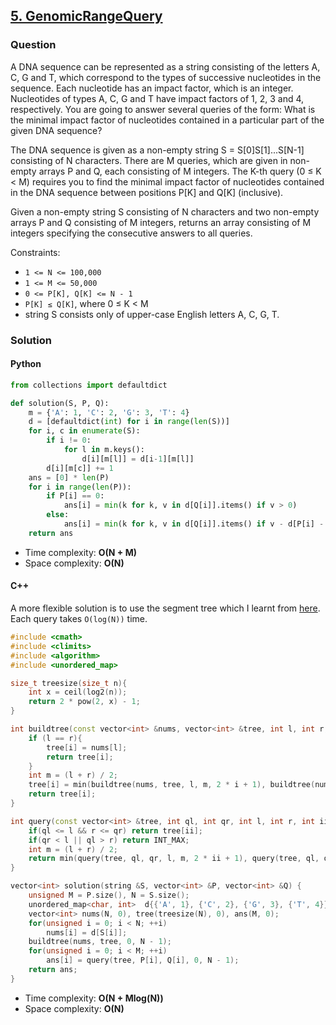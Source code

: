 ## **[5. GenomicRangeQuery](https://app.codility.com/programmers/lessons/5-prefix_sums/genomic_range_query/)**

### Question
A DNA sequence can be represented as a string consisting of the letters A, C, G and T, which correspond to the types of successive nucleotides in the sequence. 
Each nucleotide has an impact factor, which is an integer. 
Nucleotides of types A, C, G and T have impact factors of 1, 2, 3 and 4, respectively. 
You are going to answer several queries of the form: What is the minimal impact factor of nucleotides contained in a particular part of the given DNA sequence?

The DNA sequence is given as a non-empty string S = S[0]S[1]...S[N-1] consisting of N characters. 
There are M queries, which are given in non-empty arrays P and Q, each consisting of M integers. 
The K-th query (0 ≤ K < M) requires you to find the minimal impact factor of nucleotides contained in the DNA sequence between positions P[K] and Q[K] (inclusive).

Given a non-empty string S consisting of N characters and two non-empty arrays P and Q consisting of M integers, 
returns an array consisting of M integers specifying the consecutive answers to all queries.

Constraints:
- `1 <= N <= 100,000`
- `1 <= M <= 50,000`
- `0 <= P[K], Q[K] <= N - 1`
- `P[K] ≤ Q[K]`, where 0 ≤ K < M
- string S consists only of upper-case English letters A, C, G, T.

### Solution

#### Python
```python
from collections import defaultdict

def solution(S, P, Q):
    m = {'A': 1, 'C': 2, 'G': 3, 'T': 4}
    d = [defaultdict(int) for i in range(len(S))]
    for i, c in enumerate(S):
        if i != 0:
            for l in m.keys():
                d[i][m[l]] = d[i-1][m[l]]
        d[i][m[c]] += 1
    ans = [0] * len(P)
    for i in range(len(P)):
        if P[i] == 0:
            ans[i] = min(k for k, v in d[Q[i]].items() if v > 0)
        else:
            ans[i] = min(k for k, v in d[Q[i]].items() if v - d[P[i] - 1][k] > 0)
    return ans
```

- Time complexity: **O(N + M)**
- Space complexity: **O(N)**

#### C++
A more flexible solution is to use the segment tree which I learnt from [here](https://www.youtube.com/watch?v=ZBHKZF5w4YU). Each query takes `O(log(N))` time.

```cpp
#include <cmath>
#include <climits>
#include <algorithm>
#include <unordered_map>

size_t treesize(size_t n){
    int x = ceil(log2(n));
    return 2 * pow(2, x) - 1;
}

int buildtree(const vector<int> &nums, vector<int> &tree, int l, int r, int i = 0){
    if (l == r){
        tree[i] = nums[l];
        return tree[i];
    }
    int m = (l + r) / 2;
    tree[i] = min(buildtree(nums, tree, l, m, 2 * i + 1), buildtree(nums, tree, m + 1, r, 2 * i + 2));
    return tree[i];
}   

int query(const vector<int> &tree, int ql, int qr, int l, int r, int ii = 0){
    if(ql <= l && r <= qr) return tree[ii];
    if(qr < l || ql > r) return INT_MAX;
    int m = (l + r) / 2;
    return min(query(tree, ql, qr, l, m, 2 * ii + 1), query(tree, ql, qr, m + 1, r, 2 * ii + 2));
}

vector<int> solution(string &S, vector<int> &P, vector<int> &Q) {
    unsigned M = P.size(), N = S.size();
    unordered_map<char, int>  d{{'A', 1}, {'C', 2}, {'G', 3}, {'T', 4}};
    vector<int> nums(N, 0), tree(treesize(N), 0), ans(M, 0);
    for(unsigned i = 0; i < N; ++i)
        nums[i] = d[S[i]];
    buildtree(nums, tree, 0, N - 1);
    for(unsigned i = 0; i < M; ++i)
        ans[i] = query(tree, P[i], Q[i], 0, N - 1);
    return ans;
}
```

- Time complexity: **O(N + Mlog(N))**
- Space complexity: **O(N)**
